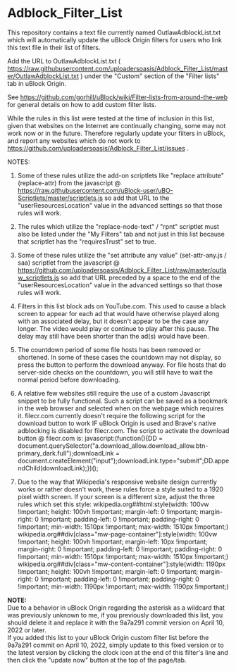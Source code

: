 # Adblock_Filter_List
This repository contains a text file currently named OutlawAdblockList.txt which will automatically update the uBlock Origin filters for users who link this text file in their list of filters.

Add the URL to OutlawAdblockList.txt ( https://raw.githubusercontent.com/uploadersoasis/Adblock_Filter_List/master/OutlawAdblockList.txt ) under the "Custom" section of the "Filter lists" tab in uBlock Origin.

See https://github.com/gorhill/uBlock/wiki/Filter-lists-from-around-the-web for general details on how to add custom filter lists.

While the rules in this list were tested at the time of inclusion in this list,
given that websites on the Internet are continually changing, some may not work
now or in the future.
Therefore regularly update your filters in uBlock, and report any websites which
do not work to https://github.com/uploadersoasis/Adblock_Filter_List/issues .
 
NOTES:

   1.  Some of these rules utilize the add-on scriptlets like "replace attribute" (replace-attr)
       from the javascript @ https://raw.githubusercontent.com/uBlock-user/uBO-Scriptlets/master/scriptlets.js
       so add that URL to the "userResourcesLocation" value in the advanced settings
       so that those rules will work.

   2.  The rules which utilize the "replace-node-text" / "rpnt" scriptlet must also
       be listed under the "My Filters" tab and not just in this list because that
       scriptlet has the "requiresTrust" set to true.

   3.  Some of these rules utilize the "set attribute any value" (set-attr-any.js / saa) scriptlet 
       from the javascript @ https://github.com/uploadersoasis/Adblock_Filter_List/raw/master/outlaw_scriptlets.js
       so add that URL preceded by a space to the end of the "userResourcesLocation"
        value in the advanced settings so that those rules will work.

   4.  Filters in this list block ads on YouTube.com.  This used to cause a black
       screen to appear for each ad that would have otherwise played along with
       an associated delay, but it doesn't appear to be the case any longer.
       The video would play or continue to play after this pause.  The delay may
       still have been shorter than the ad(s) would have been.

   5.  The countdown period of some file hosts has been removed or shortened.
       In some of these cases the countdown may not display, so press the
       button to perform the download anyway.  For file hosts that do
       server-side checks on the countdown, you will still have to wait the
       normal period before downloading.

   6.  A relative few websites still require the use of a custom Javascript
       snippet to be fully functional.  Such a script can be saved as a
       bookmark in the web browser and selected when on the webpage which
       requires it.
       filecr.com currently doesn't require the following script for the
       download button to work IF uBlock Origin is used and Brave's native
       adblocking is disabled for filecr.com.
       The script to activate the download button @ filecr.com is:
       javascript:(function(){DD = document.querySelector("a.download_allow.download_allow.btn-primary_dark.full");downloadLink = document.createElement("input");downloadLink.type="submit";DD.appendChild(downloadLink);})();

   7.  Due to the way that Wikipedia's responsive website design currently
       works or rather doesn't work, these rules force a style suited to a
       1920 pixel width screen.  If your screen is a different size, adjust the
       three rules which set this style:
       wikipedia.org##html:style(width: 100vw !important; height: 100vh !important; margin-left: 0 !important; margin-right: 0 !important; padding-left: 0  !important; padding-right: 0 !important; min-width: 1510px !important; max-width: 1510px !important;)
       wikipedia.org##div[class="mw-page-container"]:style(width: 100vw !important; height: 100vh !important; margin-left: 10px !important; margin-right: 0 !important; padding-left: 0  !important; padding-right: 0 !important; min-width: 1510px !important; max-width: 1510px !important;)
       wikipedia.org##div[class="mw-content-container"]:style(width: 1190px !important; height: 100vh !important; margin-left: 0 !important; margin-right: 0 !important; padding-left: 0  !important; padding-right: 0 !important; min-width: 1190px !important; max-width: 1190px !important;)

<b>NOTE:</b><br>
Due to a behavior in uBlock Origin regarding the asterisk as a wildcard that was previously unknown to me, if you previously downloaded this list, you should delete it and replace it with the 9a7a291 commit version on April 10, 2022 or later.<br>
If you added this list to your uBlock Origin custom filter list before the 9a7a291 commit on April 10, 2022, simply update to this fixed version or to the latest version by clicking the clock icon at the end of this filter's line and then click the "update now" button at the top of the page/tab.
